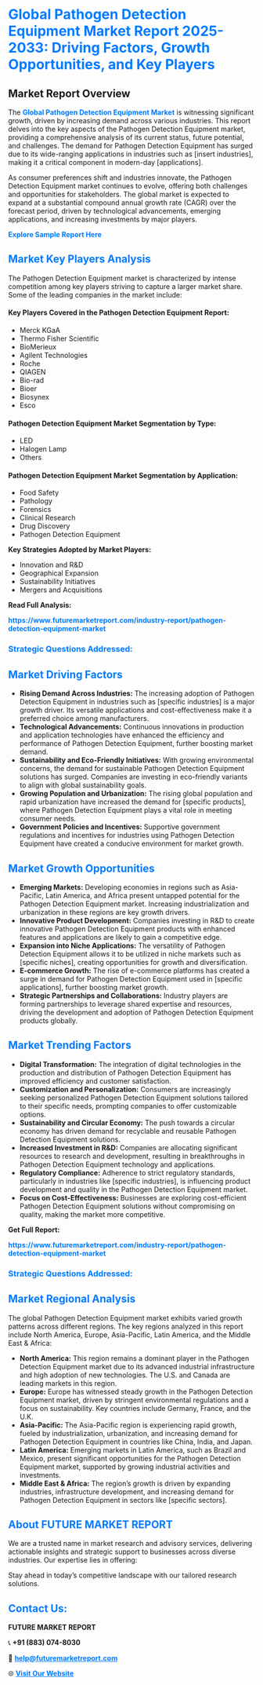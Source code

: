 <h1 style="color: #007BFF;">Global Pathogen Detection Equipment Market Report 2025-2033: Driving Factors, Growth Opportunities, and Key Players</h1>

<section id="overview">
<h2>Market Report Overview</h2>
<p>The <a href="https://www.futuremarketreport.com/industry-report/pathogen-detection-equipment-market" style="color: #007BFF; text-decoration: none;"><strong>Global Pathogen Detection Equipment Market</strong></a> is witnessing significant growth, driven by increasing demand across various industries. This report delves into the key aspects of the Pathogen Detection Equipment market, providing a comprehensive analysis of its current status, future potential, and challenges. The demand for Pathogen Detection Equipment has surged due to its wide-ranging applications in industries such as [insert industries], making it a critical component in modern-day [applications].</p>
<p>As consumer preferences shift and industries innovate, the Pathogen Detection Equipment market continues to evolve, offering both challenges and opportunities for stakeholders. The global market is expected to expand at a substantial compound annual growth rate (CAGR) over the forecast period, driven by technological advancements, emerging applications, and increasing investments by major players.</p>
</section>

<section id="overview">
<p><a href="https://www.futuremarketreport.com/request-sample/reportId=124059" style="color: #007BFF; text-decoration: none;"><strong>Explore Sample Report Here</strong></a></p>
</section>

<section id="key-players">
<h2 style="color: #007BFF;">Market Key Players Analysis</h2>
<p>The Pathogen Detection Equipment market is characterized by intense competition among key players striving to capture a larger market share. Some of the leading companies in the market include:</p>
<h4>Key Players Covered in the Pathogen Detection Equipment Report:</h4>
<ul><li>Merck KGaA</li><li>Thermo Fisher Scientific</li><li>BioMerieux</li><li>Agilent Technologies</li><li>Roche</li><li>QIAGEN</li><li>Bio-rad</li><li>Bioer</li><li>Biosynex</li><li>Esco</li></ul>
<h4>Pathogen Detection Equipment Market Segmentation by Type:</h4>
<ul><li>LED</li><li>Halogen Lamp</li><li>Others</li></ul>

<h4>Pathogen Detection Equipment Market Segmentation by Application:</h4>
<ul><li>Food Safety</li><li>Pathology</li><li>Forensics</li><li>Clinical Research</li><li>Drug Discovery</li><li>Pathogen Detection Equipment</li></ul>
<p><strong>Key Strategies Adopted by Market Players:</strong></p>
<ul>
<li>Innovation and R&D</li>
<li>Geographical Expansion</li>
<li>Sustainability Initiatives</li>
<li>Mergers and Acquisitions</li>
</ul>
</section>

<section>
<p><strong>Read Full Analysis: </strong></p><a href="https://www.futuremarketreport.com/industry-report/pathogen-detection-equipment-market" style="color: #007BFF; text-decoration: none;"><strong>https://www.futuremarketreport.com/industry-report/pathogen-detection-equipment-market</strong></a>
<h3 style="color: #007BFF;">Strategic Questions Addressed:</h3>
</section>

<section id="driving-factors">
<h2 style="color: #007BFF;">Market Driving Factors</h2>
<ul>
<li><strong>Rising Demand Across Industries:</strong> The increasing adoption of Pathogen Detection Equipment in industries such as [specific industries] is a major growth driver. Its versatile applications and cost-effectiveness make it a preferred choice among manufacturers.</li>
<li><strong>Technological Advancements:</strong> Continuous innovations in production and application technologies have enhanced the efficiency and performance of Pathogen Detection Equipment, further boosting market demand.</li>
<li><strong>Sustainability and Eco-Friendly Initiatives:</strong> With growing environmental concerns, the demand for sustainable Pathogen Detection Equipment solutions has surged. Companies are investing in eco-friendly variants to align with global sustainability goals.</li>
<li><strong>Growing Population and Urbanization:</strong> The rising global population and rapid urbanization have increased the demand for [specific products], where Pathogen Detection Equipment plays a vital role in meeting consumer needs.</li>
<li><strong>Government Policies and Incentives:</strong> Supportive government regulations and incentives for industries using Pathogen Detection Equipment have created a conducive environment for market growth.</li>
</ul>
</section>

<section id="growth-opportunities">
<h2 style="color: #007BFF;">Market Growth Opportunities</h2>
<ul>
<li><strong>Emerging Markets:</strong> Developing economies in regions such as Asia-Pacific, Latin America, and Africa present untapped potential for the Pathogen Detection Equipment market. Increasing industrialization and urbanization in these regions are key growth drivers.</li>
<li><strong>Innovative Product Development:</strong> Companies investing in R&D to create innovative Pathogen Detection Equipment products with enhanced features and applications are likely to gain a competitive edge.</li>
<li><strong>Expansion into Niche Applications:</strong> The versatility of Pathogen Detection Equipment allows it to be utilized in niche markets such as [specific niches], creating opportunities for growth and diversification.</li>
<li><strong>E-commerce Growth:</strong> The rise of e-commerce platforms has created a surge in demand for Pathogen Detection Equipment used in [specific applications], further boosting market growth.</li>
<li><strong>Strategic Partnerships and Collaborations:</strong> Industry players are forming partnerships to leverage shared expertise and resources, driving the development and adoption of Pathogen Detection Equipment products globally.</li>
</ul>
</section>

<section id="trending-factors">
<h2 style="color: #007BFF;">Market Trending Factors</h2>
<ul>
<li><strong>Digital Transformation:</strong> The integration of digital technologies in the production and distribution of Pathogen Detection Equipment has improved efficiency and customer satisfaction.</li>
<li><strong>Customization and Personalization:</strong> Consumers are increasingly seeking personalized Pathogen Detection Equipment solutions tailored to their specific needs, prompting companies to offer customizable options.</li>
<li><strong>Sustainability and Circular Economy:</strong> The push towards a circular economy has driven demand for recyclable and reusable Pathogen Detection Equipment solutions.</li>
<li><strong>Increased Investment in R&D:</strong> Companies are allocating significant resources to research and development, resulting in breakthroughs in Pathogen Detection Equipment technology and applications.</li>
<li><strong>Regulatory Compliance:</strong> Adherence to strict regulatory standards, particularly in industries like [specific industries], is influencing product development and quality in the Pathogen Detection Equipment market.</li>
<li><strong>Focus on Cost-Effectiveness:</strong> Businesses are exploring cost-efficient Pathogen Detection Equipment solutions without compromising on quality, making the market more competitive.</li>
</ul>
</section>

<section>
<p><strong>Get Full Report: </strong></p><a href="https://www.futuremarketreport.com/industry-report/pathogen-detection-equipment-market" style="color: #007BFF; text-decoration: none;"><strong>https://www.futuremarketreport.com/industry-report/pathogen-detection-equipment-market</strong></a>
<h3 style="color: #007BFF;">Strategic Questions Addressed:</h3>
</section>


<section id="regional-analysis">
<h2 style="color: #007BFF;">Market Regional Analysis</h2>
<p>The global Pathogen Detection Equipment market exhibits varied growth patterns across different regions. The key regions analyzed in this report include North America, Europe, Asia-Pacific, Latin America, and the Middle East & Africa:</p>
<ul>
<li><strong>North America:</strong> This region remains a dominant player in the Pathogen Detection Equipment market due to its advanced industrial infrastructure and high adoption of new technologies. The U.S. and Canada are leading markets in this region.</li>
<li><strong>Europe:</strong> Europe has witnessed steady growth in the Pathogen Detection Equipment market, driven by stringent environmental regulations and a focus on sustainability. Key countries include Germany, France, and the U.K.</li>
<li><strong>Asia-Pacific:</strong> The Asia-Pacific region is experiencing rapid growth, fueled by industrialization, urbanization, and increasing demand for Pathogen Detection Equipment in countries like China, India, and Japan.</li>
<li><strong>Latin America:</strong> Emerging markets in Latin America, such as Brazil and Mexico, present significant opportunities for the Pathogen Detection Equipment market, supported by growing industrial activities and investments.</li>
<li><strong>Middle East & Africa:</strong> The region’s growth is driven by expanding industries, infrastructure development, and increasing demand for Pathogen Detection Equipment in sectors like [specific sectors].</li>
</ul>
</section>

<footer>
<h2 style="color: #007BFF;">About FUTURE MARKET REPORT</h2>
<p>We are a trusted name in market research and advisory services, delivering actionable insights and strategic support to businesses across diverse industries. Our expertise lies in offering:</p>

<p>Stay ahead in today’s competitive landscape with our tailored research solutions.</p>

<h2 style="color: #007BFF;">Contact Us:</h2>
<p><strong>FUTURE MARKET REPORT</strong></p>
<p>📞 <strong>+91 (883) 074-8030</strong></p>
<p>📧 <strong><a href="mailto:help@futuremarketreport.com" style="color: #007BFF;">help@futuremarketreport.com</a></strong></p>
<p>🌐 <strong><a href="https://www.futuremarketreport.com/" style="color: #007BFF;">Visit Our Website</a></strong></p>
</footer>